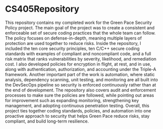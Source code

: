 # CS405Repository
This repository contains my completed work for the Green Pace Security Policy project. The main goal of the project was to create a consistent and enforceable set of secure coding practices that the whole team can follow. The policy focuses on defense-in-depth, meaning multiple layers of protection are used together to reduce risks. Inside the repository, I included the ten core security principles, ten C/C++ secure coding standards with examples of compliant and noncompliant code, and a full risk matrix that ranks vulnerabilities by severity, likelihood, and remediation cost. I also developed policies for encryption in flight, at rest, and in use, along with authentication, authorization, and accounting under the Triple-A framework. Another important part of the work is automation, where static analysis, dependency scanning, unit testing, and monitoring are all built into the DevSecOps pipeline so security is enforced continuously rather than at the end of development. The repository also covers audit and enforcement processes to make sure the policies are followed, while pointing out areas for improvement such as expanding monitoring, strengthening key management, and adopting continuous penetration testing. Overall, this project ties together coding standards, policies, and automation into one proactive approach to security that helps Green Pace reduce risks, stay compliant, and build long-term resilience.
